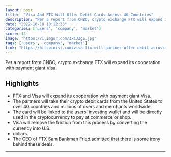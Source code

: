 ```yaml
---
layout: post
title:  "Visa And FTX Will Offer Debit Cards Across 40 Countries"
description: "Per a report from CNBC, crypto exchange FTX will expand its cooperation with payment giant Visa."
date: "2022-10-10 10:12:33"
categories: ['users', 'company', 'market']
score: 13
image: "https://i.imgur.com/Ix1JZgS.jpg"
tags: ['users', 'company', 'market']
link: "https://bitcoinist.com/visa-ftx-will-partner-offer-debit-across-40-country/"
---
```


Per a report from CNBC, crypto exchange FTX will expand its cooperation with payment giant Visa.

## Highlights

- FTX and Visa will expand its cooperation with payment giant Visa.
- The partners will take their crypto debit cards from the United States to over 40 countries and millions of users and merchants worldwide.
- The card will be linked to the users’ investing wallet and will be directly used in the cryptocurrency to pay at commerce or shop.
- Visa will remove the friction from this process by converting the currency into U.S.
- dollars.
- The CEO of FTX Sam Bankman Fried admitted that there is some irony behind these deals.

---
